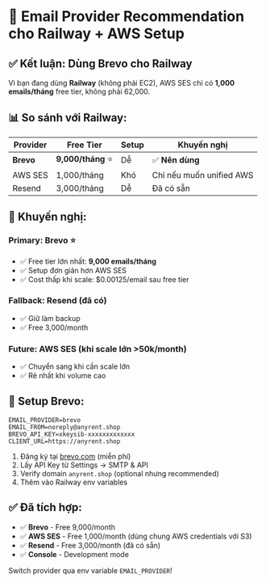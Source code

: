 # 📧 Email Provider Recommendation cho Railway + AWS Setup

## ✅ Kết luận: Dùng Brevo cho Railway

Vì bạn đang dùng **Railway** (không phải EC2), AWS SES chỉ có **1,000 emails/tháng** free tier, không phải 62,000.

## 📊 So sánh với Railway:

| Provider | Free Tier | Setup | Khuyến nghị |
|----------|-----------|-------|-------------|
| **Brevo** | **9,000/tháng** ⭐ | Dễ | ✅ **Nên dùng** |
| AWS SES | 1,000/tháng | Khó | Chỉ nếu muốn unified AWS |
| Resend | 3,000/tháng | Dễ | Đã có sẵn |

## 🎯 Khuyến nghị:

### **Primary: Brevo** ⭐
- ✅ Free tier lớn nhất: **9,000 emails/tháng**
- ✅ Setup đơn giản hơn AWS SES
- ✅ Cost thấp khi scale: $0.00125/email sau free tier

### **Fallback: Resend** (đã có)
- ✅ Giữ làm backup
- ✅ Free 3,000/month

### **Future: AWS SES** (khi scale lớn >50k/month)
- ✅ Chuyển sang khi cần scale lớn
- ✅ Rẻ nhất khi volume cao

## 🔧 Setup Brevo:

```env
EMAIL_PROVIDER=brevo
EMAIL_FROM=noreply@anyrent.shop
BREVO_API_KEY=xkeysib-xxxxxxxxxxxxx
CLIENT_URL=https://anyrent.shop
```

1. Đăng ký tại [brevo.com](https://brevo.com) (miễn phí)
2. Lấy API Key từ Settings → SMTP & API
3. Verify domain `anyrent.shop` (optional nhưng recommended)
4. Thêm vào Railway env variables

## ✅ Đã tích hợp:

- ✅ **Brevo** - Free 9,000/month
- ✅ **AWS SES** - Free 1,000/month (dùng chung AWS credentials với S3)
- ✅ **Resend** - Free 3,000/month (đã có sẵn)
- ✅ **Console** - Development mode

Switch provider qua env variable `EMAIL_PROVIDER`!

